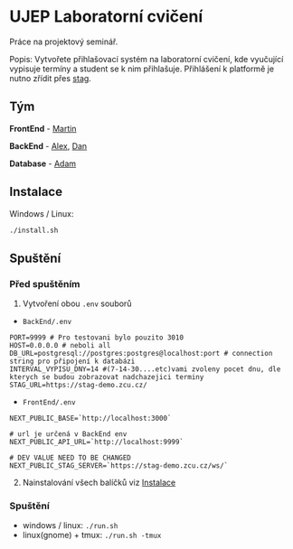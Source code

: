 # UJEP Laboratorní cvičení

Práce na projektový seminář.

Popis: Vytvořete přihlašovací systém na laboratorní cvičení, kde vyučující vypisuje termíny a student se k nim přihlašuje. Přihlášení k platformě je nutno zřídit přes [stag](http://stag.ujep.cz/).


## Tým

**FrontEnd** - [Martin](https://github.com/kopytkg)

**BackEnd** -
[Alex](https://github.com/Bumross), [Dan](https://github.com/DanielRiha8906)

**Database** - [Adam](https://github.com/Midiros) 


## Instalace

Windows / Linux:
```bash
./install.sh
```

## Spuštění

### Před spuštěním
1. Vytvoření obou `.env` souborů
- `BackEnd/.env`
```env
PORT=9999 # Pro testovani bylo pouzito 3010
HOST=0.0.0.0 # neboli all
DB_URL=postgresql://postgres:postgres@localhost:port # connection string pro připojení k databázi
INTERVAL_VYPISU_DNY=14 #(7-14-30....etc)vami zvoleny pocet dnu, dle kterych se budou zobrazovat nadchazejici terminy
STAG_URL=https://stag-demo.zcu.cz/
```
- `FrontEnd/.env`
```env
NEXT_PUBLIC_BASE=`http://localhost:3000`

# url je určená v BackEnd env
NEXT_PUBLIC_API_URL=`http://localhost:9999`

# DEV VALUE NEED TO BE CHANGED
NEXT_PUBLIC_STAG_SERVER=`https://stag-demo.zcu.cz/ws/`
```

2. Nainstalování všech balíčků viz [Instalace](#instalace)

### Spuštění
- windows / linux: `./run.sh`
- linux(gnome) + tmux: `./run.sh -tmux`
